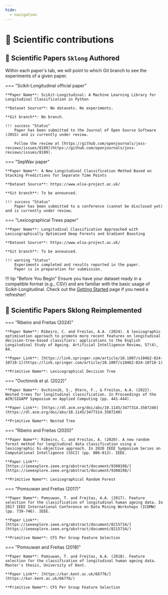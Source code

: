 ```yaml
---
hide:
  - navigation
---
```


# 🧪 Scientific contributions

## 📰 Scientific Papers `Sklong` Authored

Within each paper's tab, we will point to which Git branch to see the experiments of a given paper.

=== "Scikit-Longitudinal official paper"

    **Paper Name**: Scikit-Longitudinal: A Machine Learning Library for Longitudinal Classification in Python

    **Dataset Source**: No datasets. No experiments.

    **Git branch**: No branch.

    !!! success "Status"
        Paper has been submitted to the Journal of Open Source Software (JOSS) and is currently under review.

        Follow the review at [https://github.com/openjournals/joss-reviews/issues/8189](https://github.com/openjournals/joss-reviews/issues/8189).

=== "SepWav paper"

    **Paper Name**: A New Longitudinal Classification Method Based on Stacking Predictions for Separate Time Points

    **Dataset Source**: https://www.elsa-project.ac.uk/

    **Git branch**: To be announced.

    !!! success "Status"
        Paper has been submitted to a conference (cannot be disclosed yet) and is currently under review.

=== "Lexicographical Trees paper"

    **Paper Name**: Longitudinal Classification Approached with Lexicographically Optimised Deep Forests and Gradient Boosting

    **Dataset Source**: https://www.elsa-project.ac.uk/

    **Git branch**: To be announced.

    !!! warning "Status"
        Experiments completed and results reported in the paper.
        Paper is in preparation for submission.

!!! tip "Before You Begin"
    Ensure you have your dataset ready in a compatible format (e.g., CSV) and are familiar with the basic usage of
    Scikit-Longitudinal. Check out the [Getting Started](../getting-started.md) page if you need a refresher!

## 📰 Scientific Papers Sklong Reimplemented


=== "Ribeiro and Freitas (2024)"

    **Paper Name**: Ribeiro, C. and Freitas, A.A. (2024). A lexicographic optimisation approach to promote more recent features on longitudinal decision-tree-based classifiers: applications to the English Longitudinal Study of Ageing. Artificial Intelligence Review, 57(4), 84.

    **Paper Link**: [https://link.springer.com/article/10.1007/s10462-024-10718-1](https://link.springer.com/article/10.1007/s10462-024-10718-1)

    **Primitive Name**: Lexicographical Decision Tree

=== "Ovchinnik et al. (2022)"

    **Paper Name**: Ovchinnik, S., Otero, F., & Freitas, A.A. (2022). Nested trees for longitudinal classification. In Proceedings of the ACM/SIGAPP Symposium on Applied Computing (pp. 441-444).

    **Paper Link**: [https://dl.acm.org/doi/abs/10.1145/3477314.3507240](https://dl.acm.org/doi/abs/10.1145/3477314.3507240)

    **Primitive Name**: Nested Tree

=== "Ribeiro and Freitas (2020)"

    **Paper Name**: Ribeiro, C. and Freitas, A. (2020). A new random forest method for longitudinal data classification using a lexicographic bi-objective approach. In 2020 IEEE Symposium Series on Computational Intelligence (SSCI) (pp. 806-813). IEEE.

    **Paper Link**: [https://ieeexplore.ieee.org/abstract/document/9308198/](https://ieeexplore.ieee.org/abstract/document/9308198/)

    **Primitive Name**: Lexicographical Random Forest

=== "Pomsuwan and Freitas (2017)"

    **Paper Name**: Pomsuwan, T. and Freitas, A.A. (2017). Feature selection for the classification of longitudinal human ageing data. In 2017 IEEE International Conference on Data Mining Workshops (ICDMW) (pp. 739-746). IEEE.

    **Paper Link**: [https://ieeexplore.ieee.org/abstract/document/8215734/](https://ieeexplore.ieee.org/abstract/document/8215734/)

    **Primitive Name**: CFS Per Group Feature Selection

=== "Pomsuwan and Freitas (2018)"

    **Paper Name**: Pomsuwan, T. and Freitas, A.A. (2018). Feature selection for the classification of longitudinal human ageing data. Master's thesis, University of Kent.

    **Paper Link**: [https://kar.kent.ac.uk/66776/](https://kar.kent.ac.uk/66776/)

    **Primitive Name**: CFS Per Group Feature Selection

